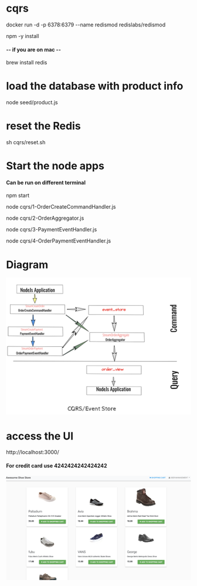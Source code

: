 
# cqrs

docker run -d -p 6378:6379 --name redismod redislabs/redismod

npm -y install 

#### -- if you are on mac --
brew install redis

# load the database with product info
node seed/product.js 

# reset the Redis 
sh cqrs/reset.sh 

# Start the node apps

#### Can be run on different terminal

npm  start 

node cqrs/1-OrderCreateCommandHandler.js

node cqrs/2-OrderAggregator.js

node cqrs/3-PaymentEventHandler.js

node cqrs/4-OrderPaymentEventHandler.js

# Diagram

![alt text](images/diagram.png)


# access the UI
http://localhost:3000/

#### For credit card use 4242424242424242

![alt text](images/sreenshot.png)
